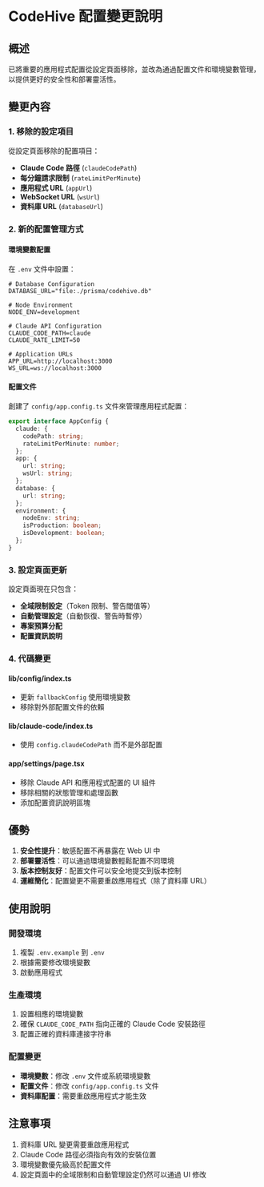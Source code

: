 # CodeHive 配置變更說明

## 概述

已將重要的應用程式配置從設定頁面移除，並改為通過配置文件和環境變數管理，以提供更好的安全性和部署靈活性。

## 變更內容

### 1. 移除的設定項目

從設定頁面移除的配置項目：

- **Claude Code 路徑** (`claudeCodePath`)
- **每分鐘請求限制** (`rateLimitPerMinute`)
- **應用程式 URL** (`appUrl`)
- **WebSocket URL** (`wsUrl`)
- **資料庫 URL** (`databaseUrl`)

### 2. 新的配置管理方式

#### 環境變數配置

在 `.env` 文件中設置：

```env
# Database Configuration
DATABASE_URL="file:./prisma/codehive.db"

# Node Environment
NODE_ENV=development

# Claude API Configuration
CLAUDE_CODE_PATH=claude
CLAUDE_RATE_LIMIT=50

# Application URLs
APP_URL=http://localhost:3000
WS_URL=ws://localhost:3000
```

#### 配置文件

創建了 `config/app.config.ts` 文件來管理應用程式配置：

```typescript
export interface AppConfig {
  claude: {
    codePath: string;
    rateLimitPerMinute: number;
  };
  app: {
    url: string;
    wsUrl: string;
  };
  database: {
    url: string;
  };
  environment: {
    nodeEnv: string;
    isProduction: boolean;
    isDevelopment: boolean;
  };
}
```

### 3. 設定頁面更新

設定頁面現在只包含：

- **全域限制設定**（Token 限制、警告閾值等）
- **自動管理設定**（自動恢復、警告時暫停）
- **專案預算分配**
- **配置資訊說明**

### 4. 代碼變更

#### lib/config/index.ts

- 更新 `fallbackConfig` 使用環境變數
- 移除對外部配置文件的依賴

#### lib/claude-code/index.ts

- 使用 `config.claudeCodePath` 而不是外部配置

#### app/settings/page.tsx

- 移除 Claude API 和應用程式配置的 UI 組件
- 移除相關的狀態管理和處理函數
- 添加配置資訊說明區塊

## 優勢

1. **安全性提升**：敏感配置不再暴露在 Web UI 中
2. **部署靈活性**：可以通過環境變數輕鬆配置不同環境
3. **版本控制友好**：配置文件可以安全地提交到版本控制
4. **運維簡化**：配置變更不需要重啟應用程式（除了資料庫 URL）

## 使用說明

### 開發環境

1. 複製 `.env.example` 到 `.env`
2. 根據需要修改環境變數
3. 啟動應用程式

### 生產環境

1. 設置相應的環境變數
2. 確保 `CLAUDE_CODE_PATH` 指向正確的 Claude Code 安裝路徑
3. 配置正確的資料庫連接字符串

### 配置變更

- **環境變數**：修改 `.env` 文件或系統環境變數
- **配置文件**：修改 `config/app.config.ts` 文件
- **資料庫配置**：需要重啟應用程式才能生效

## 注意事項

1. 資料庫 URL 變更需要重啟應用程式
2. Claude Code 路徑必須指向有效的安裝位置
3. 環境變數優先級高於配置文件
4. 設定頁面中的全域限制和自動管理設定仍然可以通過 UI 修改
